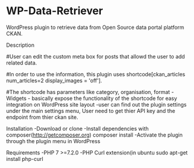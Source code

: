 # WP-Data-Retriever
WordPress plugin to retrieve data from Open Source data portal platform CKAN. 

Description

#User can edit the custom meta box for posts that allowd the user to add related data.

#In order to use the information, this plugin uses shortcode[ckan_articles num_articles=2 display_images = 'off']. 

#The shortcode has parameters like category, organisation, format 
-Widgets - basically expose the functionality of the shortcode for easy integration on WordPress site layout
-user can find out the plugin settings under the main settings menu, User need to get thier API key and the endpoint from thier ckan site.


Installation
-Download or clone 
-Install dependencies with composer(http://getcomposer.org) composer install
-Activate the plugin through the plugin menu in WordPress

Requirements
-PHP 7 >=7.2.0
-PHP Curl extension(in ubuntu sudo apt-get install php-curl
